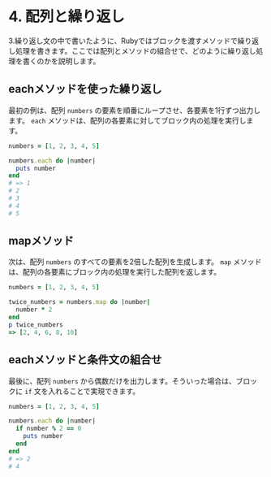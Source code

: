 # 4. 配列と繰り返し

3.繰り返し文の中で書いたように、Rubyではブロックを渡すメソッドで繰り返し処理を書きます。ここでは配列とメソッドの組合せで、どのように繰り返し処理を書くのかを説明します。

## eachメソッドを使った繰り返し

最初の例は、配列 `numbers` の要素を順番にループさせ、各要素を1行ずつ出力します。 `each` メソッドは、配列の各要素に対してブロック内の処理を実行します。

```ruby
numbers = [1, 2, 3, 4, 5]

numbers.each do |number|
  puts number
end
# => 1
# 2
# 3
# 4
# 5
```

## mapメソッド

次は、配列 `numbers` のすべての要素を2倍した配列を生成します。 `map` メソッドは、配列の各要素にブロック内の処理を実行した配列を返します。

```ruby
numbers = [1, 2, 3, 4, 5]

twice_numbers = numbers.map do |number|
  number * 2
end
p twice_numbers
=> [2, 4, 6, 8, 10]
```

## eachメソッドと条件文の組合せ

最後に、配列 `numbers` から偶数だけを出力します。そういった場合は、ブロックに `if` 文を入れることで実現できます。

```ruby
numbers = [1, 2, 3, 4, 5]

numbers.each do |number|
  if number % 2 == 0
    puts number
  end
end
# => 2
# 4
